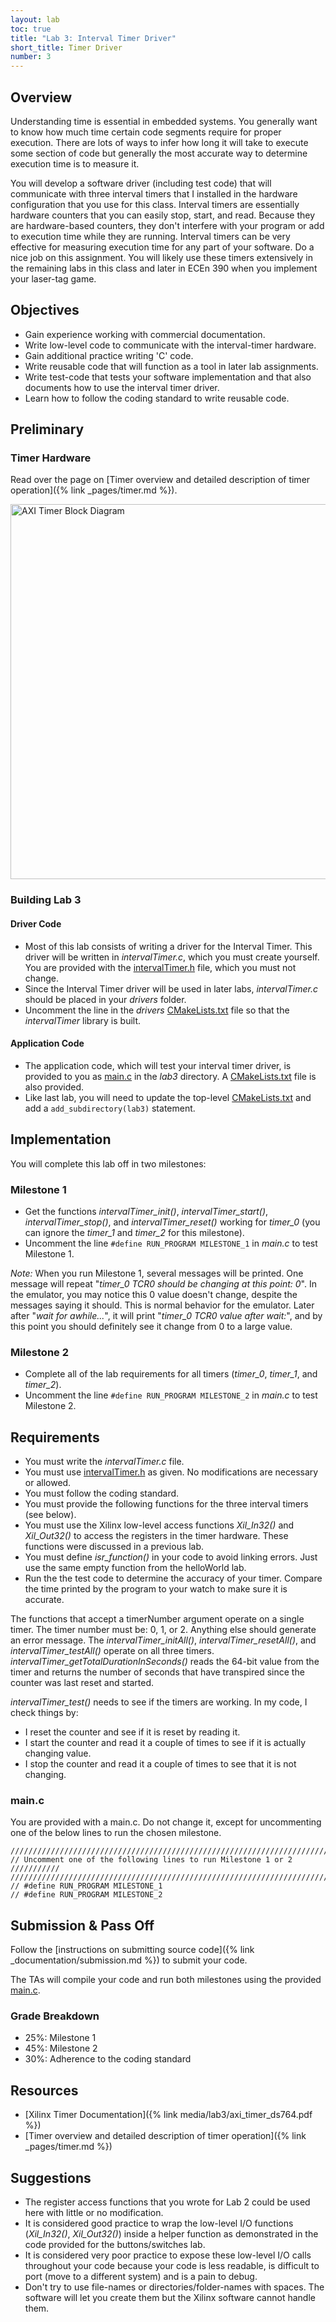 ```yaml
---
layout: lab
toc: true
title: "Lab 3: Interval Timer Driver"
short_title: Timer Driver
number: 3
---
```

## Overview 

Understanding time is essential in embedded systems. You generally want to know how much time certain code segments require for proper execution. There are lots of ways to infer how long it will take to execute some section of code but generally the most accurate way to determine execution time is to measure it.

You will develop a software driver (including test code) that will communicate with three interval timers that I installed in the hardware configuration that you use for this class. Interval timers are essentially hardware counters that you can easily stop, start, and read. Because they are hardware-based counters, they don't interfere with your program or add to execution time while they are running. Interval timers can be very effective for measuring execution time for any part of your software. Do a nice job on this assignment. You will likely use these timers extensively in the remaining labs in this class and later in ECEn 390 when you implement your laser-tag game.

## Objectives 
  - Gain experience working with commercial documentation.
  - Write low-level code to communicate with the interval-timer hardware.
  - Gain additional practice writing 'C' code.
  - Write reusable code that will function as a tool in later lab assignments.
  - Write test-code that tests your software implementation and that also documents how to use the interval timer driver.
  - Learn how to follow the coding standard to write reusable code.

## Preliminary 

### Timer Hardware

Read over the page on [Timer overview and detailed description of timer operation]({% link _pages/timer.md %}).

<img src="{% link media/lab3/axitimerblockdiagram2.jpg %}" width="600" alt="AXI Timer Block Diagram">

### Building Lab 3 

#### Driver Code 
  * Most of this lab consists of writing a driver for the Interval Timer.  This driver will be written in *intervalTimer.c*, which you must create yourself.  You are provided with the [intervalTimer.h](https://github.com/byu-cpe/ecen330_student/blob/master/drivers/intervalTimer.h) file, which you must not change.
  * Since the Interval Timer driver will be used in later labs, *intervalTimer.c* should be placed in your *drivers* folder.
  * Uncomment the line in the *drivers* [CMakeLists.txt](https://github.com/byu-cpe/ecen330_student/blob/master/drivers/CMakeLists.txt) file so that the *intervalTimer* library is built.  

#### Application Code 
  * The application code, which will test your interval timer driver, is provided to you as [main.c](https://github.com/byu-cpe/ecen330_student/blob/master/lab3/main.c) in the *lab3* directory.  A [CMakeLists.txt](https://github.com/byu-cpe/ecen330_student/tree/master/lab3) file is also provided.
  * Like last lab, you will need to update the top-level [CMakeLists.txt](https://github.com/byu-cpe/ecen330_student/blob/master/CMakeLists.txt) and add a `add_subdirectory(lab3)` statement.



## Implementation

You will complete this lab off in two milestones:

### Milestone 1 
  * Get the functions *intervalTimer_init()*, *intervalTimer_start()*, *intervalTimer_stop()*, and *intervalTimer_reset()* working for *timer_0* (you can ignore the *timer_1* and *timer_2* for this milestone). 
  * Uncomment the line `#define RUN_PROGRAM MILESTONE_1` in *main.c* to test Milestone 1.


*Note:* When you run Milestone 1, several messages will be printed.  One message will repeat "*timer_0 TCR0 should be changing at this point: 0*".  In the emulator, you may notice this 0 value doesn't change, despite the messages saying it should.  This is normal behavior for the emulator.  Later after "*wait for awhile...*", it will print "*timer_0 TCR0 value after wait:*", and by this point you should definitely see it change from 0 to a large value. 

### Milestone 2 
  * Complete all of the lab requirements for all timers (*timer_0*, *timer_1*, and *timer_2*).
  * Uncomment the line `#define RUN_PROGRAM MILESTONE_2` in *main.c* to test Milestone 2.



## Requirements

  - You must write the *intervalTimer.c* file.
  - You must use [intervalTimer.h](https://github.com/byu-cpe/ecen330_student/blob/master/drivers/intervalTimer.h) as given. No modifications are necessary or allowed.
  - You must follow the coding standard.
  - You must provide the following functions for the three interval timers (see below).
  - You must use the Xilinx low-level access functions *Xil_In32()* and *Xil_Out32()* to access the registers in the timer hardware. These functions were discussed in a previous lab.
  - You must define *isr_function()* in your code to avoid linking errors. Just use the same empty function from the helloWorld lab.
  - Run the the test code to determine the accuracy of your timer. Compare the time printed by the program to your watch to make sure it is accurate.

The functions that accept a timerNumber argument operate on a single timer. The timer number must be: 0, 1, or 2. Anything else should generate an error message. The *intervalTimer_initAll()*, *intervalTimer_resetAll()*, and *intervalTimer_testAll()* operate on all three timers. *intervalTimer_getTotalDurationInSeconds()* reads the 64-bit value from the timer and returns the number of seconds that have transpired since the counter was last reset and started.

*intervalTimer_test()* needs to see if the timers are working. In my code, I check things by:
  - I reset the counter and see if it is reset by reading it.
  - I start the counter and read it a couple of times to see if it is actually changing value.
  - I stop the counter and read it a couple of times to see that it is not changing.

### main.c 
You are provided with a main.c.  Do not change it, except for uncommenting one of the below lines to run the chosen milestone.

```
////////////////////////////////////////////////////////////////////////////////
// Uncomment one of the following lines to run Milestone 1 or 2      ///////////
////////////////////////////////////////////////////////////////////////////////
// #define RUN_PROGRAM MILESTONE_1
// #define RUN_PROGRAM MILESTONE_2
```

## Submission & Pass Off 
Follow the [instructions on submitting source code]({% link _documentation/submission.md %}) to submit your code.

The TAs will compile your code and run both milestones using the provided [main.c](https://github.com/byu-cpe/ecen330_student/blob/master/lab3/main.c).

### Grade Breakdown 
  * 25%: Milestone 1
  * 45%: Milestone 2
  * 30%: Adherence to the coding standard


## Resources 

  * [Xilinx Timer Documentation]({% link media/lab3/axi_timer_ds764.pdf %})
  * [Timer overview and detailed description of timer operation]({% link _pages/timer.md %})

## Suggestions 
  * The register access functions that you wrote for Lab 2 could be used here with little or no modification.
  * It is considered good practice to wrap the low-level I/O functions (*Xil_In32()*, *Xil_Out32()*) inside a helper function as demonstrated in the code provided for the buttons/switches lab. 
  * It is considered very poor practice to expose these low-level I/O calls throughout your code because your code is less readable, is difficult to port (move to a different system) and is a pain to debug.
  * Don't try to use file-names or directories/folder-names with spaces. The software will let you create them but the Xilinx software cannot handle them.